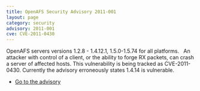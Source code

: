 ```yaml
---
title: OpenAFS Security Advisory 2011-001
layout: page
category: security
advisory: 2011-001
cve: CVE-2011-0430
---
```



OpenAFS servers versions 1.2.8 - 1.4.12.1, 1.5.0-1.5.74 for all
platforms.   An attacker with control of a client, or the ability to
forge RX packets, can crash a server of affected hosts. This
vulnerability is being tracked as CVE-2011-0430. Currently the advisory
erroneously states 1.4.14 is vulnerable.

-   [Go to the advisory](/security/OPENAFS-SA-2011-001.txt)

